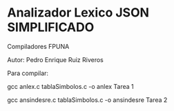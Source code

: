 Analizador Lexico JSON SIMPLIFICADO
===================================

Compiladores FPUNA

Autor: Pedro Enrique Ruiz Riveros

Para compilar: 

gcc anlex.c tablaSimbolos.c -o anlex              Tarea 1

gcc ansindesre.c tablaSimbolos.c -o ansindesre    Tarea 2

